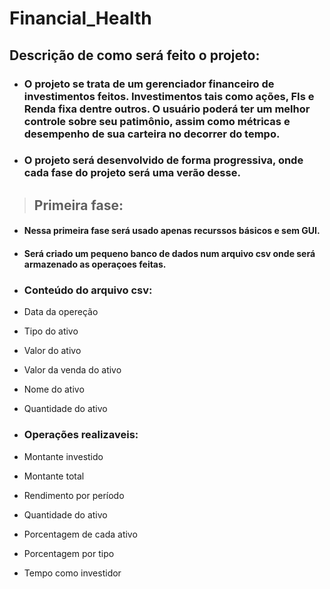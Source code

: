 # Financial_Health

## Descrição de como será feito o projeto:

- ### O projeto se trata de um gerenciador financeiro de investimentos feitos. Investimentos tais como ações, FIs e Renda fixa dentre outros. O usuário poderá ter um melhor controle sobre seu patimônio, assim como métricas e desempenho de sua carteira no decorrer do tempo.  

- ### O projeto será desenvolvido de forma progressiva, onde cada fase do projeto será uma verão desse.

> ## Primeira fase:
- #### Nessa primeira fase será usado apenas recurssos básicos e sem GUI.
- #### Será criado um pequeno banco de dados num arquivo csv onde será armazenado as operaçoes feitas.
- ### Conteúdo do arquivo csv:
- Data da opereção
- Tipo do ativo
- Valor do ativo
- Valor da venda do ativo
- Nome do ativo
- Quantidade do ativo

- ### Operações realizaveis:
- Montante investido
- Montante total
- Rendimento por período
- Quantidade do ativo
- Porcentagem de cada ativo
- Porcentagem por tipo 
- Tempo como investidor


